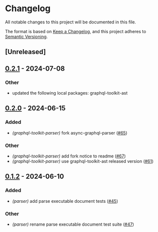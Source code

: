 # Changelog
All notable changes to this project will be documented in this file.

The format is based on [Keep a Changelog](https://keepachangelog.com/en/1.0.0/),
and this project adheres to [Semantic Versioning](https://semver.org/spec/v2.0.0.html).

## [Unreleased]

## [0.2.1](https://github.com/LNSD/graphql-toolkit/compare/graphql-toolkit-parser-v0.2.0...graphql-toolkit-parser-v0.2.1) - 2024-07-08

### Other
- updated the following local packages: graphql-toolkit-ast

## [0.2.0](https://github.com/LNSD/graphql-toolkit/compare/graphql-toolkit-parser-v0.1.2...graphql-toolkit-parser-v0.203) - 2024-06-15

### Added
- *(graphql-toolkit-parser)* fork async-graphql-parser ([#65](https://github.com/LNSD/graphql-toolkit/pull/65))

### Other
- *(graphql-toolkit-parser)* add fork notice to readme ([#67](https://github.com/LNSD/graphql-toolkit/pull/67))
- *(graphql-toolkit-parser)* use graphql-toolkit-ast released version ([#61](https://github.com/LNSD/graphql-toolkit/pull/61))

## [0.1.2](https://github.com/LNSD/graphql-toolkit/compare/graphql-toolkit-parser-v0.1.1...graphql-toolkit-parser-v0.1.2) - 2024-06-10

### Added
- *(parser)* add parse executable document tests ([#45](https://github.com/LNSD/graphql-toolkit/pull/45))

### Other
- *(parser)* rename parse executable document test suite ([#47](https://github.com/LNSD/graphql-toolkit/pull/47))
